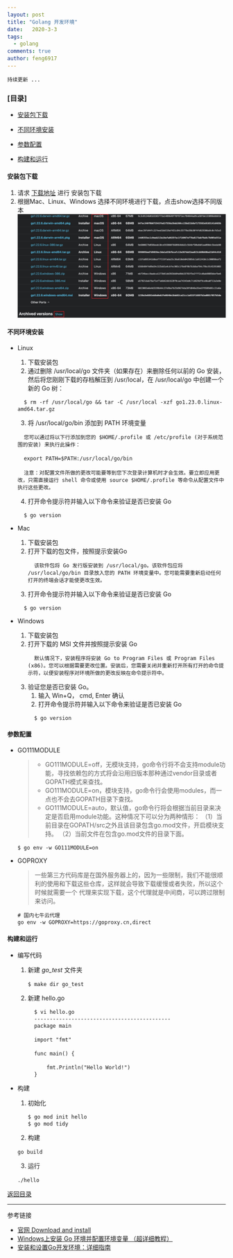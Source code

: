 ```yaml
---
layout: post
title: "Golang 开发环境"
date:   2020-3-3
tags: 
  - golang
comments: true
author: feng6917
---
```


`持续更新 ...`

<!-- more -->

### [目录]

- [安装包下载](#安装包下载)

- [不同环境安装](#不同环境安装)

- [参数配置](#参数配置)

- [构建和运行](#构建和运行)

#### 安装包下载

1. 请求 [下载地址](https://go.dev/dl/) 进行 安装包下载 
2. 根据Mac、Linux、Windows 选择不同环境进行下载，点击show选择不同版本
      ![img](../images/2020-3-3/1.jpg) 

#### 不同环境安装
- Linux
  1. 下载安装包
  2. 通过删除 /usr/local/go 文件夹（如果存在）来删除任何以前的 Go 安装，然后将您刚刚下载的存档解压到 /usr/local，在 /usr/local/go 中创建一个新的 Go 树：
    ```
      $ rm -rf /usr/local/go && tar -C /usr/local -xzf go1.23.0.linux-amd64.tar.gz

    ```
  3. 将 /usr/local/go/bin 添加到 PATH 环境变量
    ```
      您可以通过将以下行添加到您的 $HOME/.profile 或 /etc/profile (对于系统范围的安装) 来执行此操作：
      
      export PATH=$PATH:/usr/local/go/bin
      
      注意：对配置文件所做的更改可能要等到您下次登录计算机时才会生效。要立即应用更改，只需直接运行 shell 命令或使用 source $HOME/.profile 等命令从配置文件中执行这些更改。
    ```  
  4. 打开命令提示符并输入以下命令来验证是否已安装 Go
    ```
      $ go version
    ```  

- Mac
  1. 下载安装包
  2. 打开下载的包文件，按照提示安装Go
      ```
        该软件包将 Go 发行版安装到 /usr/local/go。该软件包应将 /usr/local/go/bin 目录放入您的 PATH 环境变量中。您可能需要重新启动任何打开的终端会话才能使更改生效。
      ```
  3. 打开命令提示符并输入以下命令来验证是否已安装 Go
    ```
      $ go version
    ```     

- Windows
  1. 下载安装包
  2. 打开下载的 MSI 文件并按照提示安装 Go
      ```
        默认情况下，安装程序将安装 Go to Program Files 或 Program Files (x86)。您可以根据需要更改位置。安装后，您需要关闭并重新打开所有打开的命令提示符，以便安装程序对环境所做的更改反映在命令提示符中。
      ```
  3. 验证您是否已安装 Go。
      1. 输入 Win+Q， cmd, Enter 确认
      2. 打开命令提示符并输入以下命令来验证是否已安装 Go
        ```
          $ go version
        ```         

#### 参数配置
  
  - GO111MODULE
    > - GO111MODULE=off，无模块支持，go命令行将不会支持module功能，寻找依赖包的方式将会沿用旧版本那种通过vendor目录或者GOPATH模式来查找。
    > - GO111MODULE=on，模块支持，go命令行会使用modules，而一点也不会去GOPATH目录下查找。
    > - GO111MODULE=auto，默认值，go命令行将会根据当前目录来决定是否启用module功能。这种情况下可以分为两种情形：
  （1）当前目录在GOPATH/src之外且该目录包含go.mod文件，开启模块支持。
  （2）当前文件在包含go.mod文件的目录下面。
    
    ```
    $ go env -w GO111MODULE=on
    ```
  - GOPROXY
    > 一些第三方代码库是在国外服务器上的，因为一些限制，我们不能很顺利的使用和下载这些仓库，这样就会导致下载缓慢或者失败，所以这个时候就需要一个 代理来实现下载，这个代理就是中间商，可以跨过限制来访问。
    
    ```
    # 国内七牛云代理
    go env -w GOPROXY=https://goproxy.cn,direct
    ```

#### 构建和运行
  - 编写代码
    1. 新建 *go_test* 文件夹

        `$ make dir go_test`

    2. 新建 hello.go 

        ```
          $ vi hello.go
          --------------------------------------------
          package main

          import "fmt"

          func main() {

              fmt.Println("Hello World!")	
          } 

        ```  

  - 构建
    1. 初始化

        ```
        $ go mod init hello
        $ go mod tidy
        ```

    2. 构建

      `go build`  

    3. 运行

      `./hello`


[返回目录](https://feng6917.github.io/language-golang/#目录)      
  
----
参考链接

- [官网 Download and install](https://go.dev/doc/install)
- [Windows上安装 Go 环境并配置环境变量 （超详细教程）](https://blog.csdn.net/liu_chen_yang/article/details/132012969)
- [安装和设置Go开发环境：详细指南
](https://cloud.tencent.com/developer/article/2426367)

